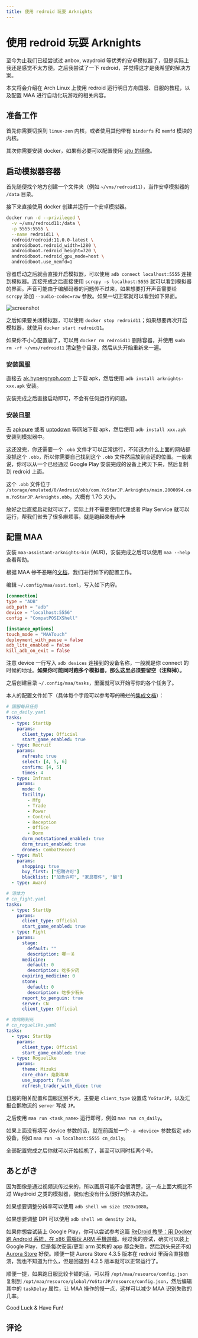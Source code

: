 ```yaml
---
title: 使用 redroid 玩耍 Arknights
---
```


# 使用 redroid 玩耍 Arknights

<script setup>
import VueMetadata from "@/components/metadata/Metadata.vue";
import VueComments from "@/components/comments/Comments.vue";
import VueReactions from "@/components/comments/Reactions.vue";
</script>

<vue-metadata author="swwind" time="2024-1-8">
</vue-metadata>

至今为止我们已经尝试过 anbox, waydroid 等优秀的安卓模拟器了，但是实际上我还是感觉不太方便。之后我尝试了一下 redroid，并觉得这才是我希望的解决方案。

本文将会介绍在 Arch Linux 上使用 redroid 运行明日方舟国服、日服的教程，以及配置 MAA 进行自动化玩游戏的相关内容。

## 准备工作

首先你需要切换到 `linux-zen` 内核，或者使用其他带有 `binderfs` 和 `memfd` 模块的内核。

其次你需要安装 docker，如果有必要可以配置使用 [sjtu 的镜像](https://mirror.sjtu.edu.cn/docs/docker-registry)。

## 启动模拟器容器

首先随便找个地方创建一个文件夹（例如 `~/vms/redroid11`），当作安卓模拟器的 `/data` 目录。

接下来直接使用 docker 创建并运行一个安卓模拟器。

```bash
docker run -d --privileged \
  -v ~/vms/redroid11:/data \
  -p 5555:5555 \
  --name redroid11 \
  redroid/redroid:11.0.0-latest \
  androidboot.redroid_width=1280 \
  androidboot.redroid_height=720 \
  androidboot.redroid_gpu_mode=host \
  androidboot.use_memfd=1
```

容器启动之后就会直接开启模拟器，可以使用 `adb connect localhost:5555` 连接到模拟器。连接完成之后直接使用 `scrcpy -s localhost:5555` 就可以看到模拟器的界面。声音可能由于编解码器的问题传不过来，如果想要打开声音需要给 `scrcpy` 添加 `--audio-codec=raw` 参数。如果一切正常就可以看到如下界面。

![screenshot](/assets/image_2024-01-08_16-01-21.png)

之后如果要关闭模拟器，可以使用 `docker stop redroid11`；如果想要再次开启模拟器，就使用 `docker start redroid11`。

如果你不小心配置崩了，可以用 `docker rm redroid11` 删除容器，并使用 `sudo rm -rf ~/vms/redroid11` 清空整个目录，然后从头开始重新来一遍。

### 安装国服

直接去 [ak.hypergryph.com](https://ak.hypergryph.com/) 上下载 apk，然后使用 `adb install arknights-xxx.apk` 安装。

安装完成之后直接启动即可，不会有任何运行的问题。

### 安装日服

去 [apkpure](https://apkpure.com) 或者 [uptodown](https://com-yostarjp-arknights.en.uptodown.com/android) 等网站下载 apk，然后使用 `adb install xxx.apk` 安装到模拟器中。

这还没完，你还需要一个 `.obb` 文件才可以正常运行，不知道为什么上面的网站都没抓这个 `.obb`，所以你需要自己找到这个 `.obb` 文件然后放到合适的位置。一般来说，你可以从一个已经通过 Google Play 安装完成的设备上拷贝下来，然后复制到 redroid 上面。

这个 `.obb` 文件位于 `/storage/emulated/0/Android/obb/com.YoStarJP.Arknights/main.2000094.com.YoStarJP.Arknights.obb`，大概有 1.7G 大小。

放好之后直接启动就可以了，实际上并不需要使用代理或者 Play Service 就可以运行，帮我们省去了很多麻烦事。~~就是跑起来有点卡~~

## 配置 MAA

安装 `maa-assistant-arknights-bin` (AUR)，安装完成之后可以使用 `maa --help` 查看帮助。

根据 MAA ~~惨不忍睹~~的[文档](https://maa.plus/docs/%E7%94%A8%E6%88%B7%E6%89%8B%E5%86%8C/CLI%E4%BD%BF%E7%94%A8%E6%8C%87%E5%8D%97.html)，我们进行如下的配置工作。

编辑 `~/.config/maa/asst.toml`，写入如下内容。

```toml {4}
[connection]
type = "ADB"
adb_path = "adb"
device = "localhost:5556"
config = "CompatPOSIXShell"

[instance_options]
touch_mode = "MAATouch"
deployment_with_pause = false
adb_lite_enabled = false
kill_adb_on_exit = false
```

注意 device 一行写入 `adb devices` 连接到的设备名称，一般就是你 connect 的时候的地址。**如果你可能同时跑多个模拟器，那么这里必须要留空（注释掉）。**

之后创建目录 `~/.config/maa/tasks`，里面就可以开始写你的各个任务了。

本人的配置文件如下（具体每个字段可以参考~~写的稀烂的~~[集成文档](https://maa.plus/docs/%E5%8D%8F%E8%AE%AE%E6%96%87%E6%A1%A3/%E9%9B%86%E6%88%90%E6%96%87%E6%A1%A3.html)）：

```yaml
# 国服每日任务
# cn_daily.yaml
tasks:
  - type: StartUp
    params:
      client_type: Official
      start_game_enabled: true
  - type: Recruit
    params:
      refresh: true
      select: [4, 5, 6]
      confirm: [4, 5]
      times: 4
  - type: Infrast
    params:
      mode: 0
      facility:
        - Mfg
        - Trade
        - Power
        - Control
        - Reception
        - Office
        - Dorm
      dorm_notstationed_enabled: true
      dorm_trust_enabled: true
      drones: CombatRecord
  - type: Mall
    params:
      shopping: true
      buy_first: ["招聘许可"]
      blacklist: ["加急许可", "家具零件", "碳"]
  - type: Award
```

```yaml
# 清体力
# cn_fight.yaml
tasks:
  - type: StartUp
    params:
      client_type: Official
      start_game_enabled: true
  - type: Fight
    params:
      stage:
        default: ""
        description: 哪一关
      medicine:
        default: 0
        description: 吃多少药
      expiring_medicine: 0
      stone:
        default: 0
        description: 吃多少石头
      report_to_penguin: true
      server: CN
      client_type: Official
```

```yaml
# 肉鸽刷到死
# cn_roguelike.yaml
tasks:
  - type: StartUp
    params:
      client_type: Official
      start_game_enabled: true
  - type: Roguelike
    params:
      theme: Mizuki
      core_char: 焰影苇草
      use_support: false
      refresh_trader_with_dice: true
```

日服的相关配置和国服区别不大，主要是 `client_type` 设置成 `YoStarJP`，以及汇报企鹅物流的 `server` 写成 `JP`。

之后使用 `maa run <task_name>` 运行即可，例如 `maa run cn_daily`。

如果上面没有填写 device 参数的话，就在前面加一个 `-a <device>` 参数指定 `adb` 设备，例如 `maa run -a localhost:5555 cn_daily`。

全部配置完成之后你就可以开始挂机了，甚至可以同时挂两个号。

## あとがき

因为图像是通过视频流传过来的，所以画质可能不会很清楚，这一点上面大概比不过 Waydroid 之类的模拟器，貌似也没有什么很好的解决办法。

如果想要调整分辨率可以使用 `adb shell wm size 1920x1080`。

如果想要调整 DPI 可以使用 `adb shell wm density 240`。

如果你想尝试装上 Google Play，你可以尝试参考这篇 [ReDroid 教學：用 Docker 跑 Android 系統，在 x86 電腦玩 ARM 手機遊戲](https://ivonblog.com/posts/redroid-android-docker/)。经过我的尝试，确实可以装上 Google Play，但是每次安装/更新 arm 架构的 app 都会失败，然后到头来还不如 [Aurora Store](https://auroraoss.com/) 好使。顺便一提 Aurora Store 4.3.5 版本在 redroid 里面会直接崩溃，我也不知道为什么，但是回退到 4.2.5 版本就可以正常运行了。

顺便一提，如果跑日服比较卡顿的话，可以将 `/opt/maa/resource/config.json` 复制到 `/opt/maa/resource/global/YoStarJP/resource/config.json`，然后编辑其中的 `taskDelay` 属性，让 MAA 操作的慢一点，这样可以减少 MAA 识别失败的几率。

Good Luck & Have Fun!

## 评论

<vue-reactions path="nspawn-is-great">
</vue-reactions>

<vue-comments path="redroid-arknights">
</vue-comments>
